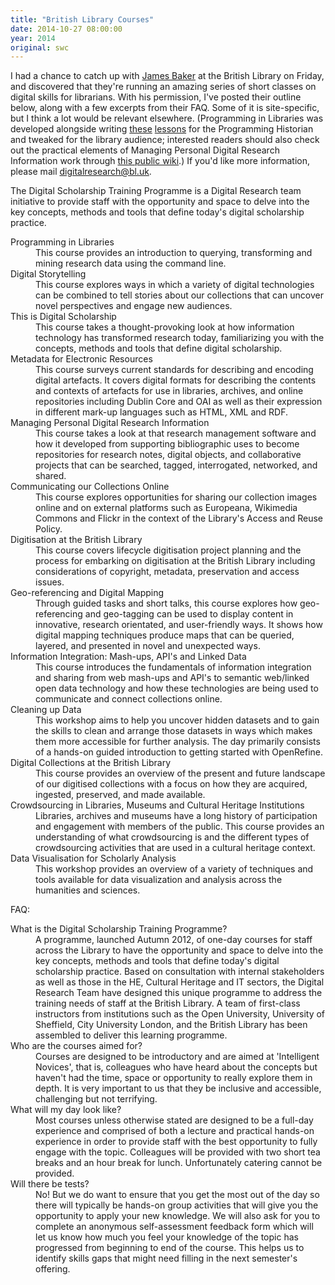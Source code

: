 ```yaml
---
title: "British Library Courses"
date: 2014-10-27 08:00:00
year: 2014
original: swc
---
```

<p>
  I had a chance to catch up with <a href="https://twitter.com/j_w_baker">James Baker</a> at the British
  Library on Friday, and discovered that they're running an amazing
  series of short classes on digital skills for librarians.  With his
  permission, I've posted their outline below, along with a few
  excerpts from their FAQ.  Some of it is site-specific, but I think a
  lot would be relevant elsewhere.  (Programming in Libraries was
  developed alongside writing
  <a href="http://programminghistorian.org/lessons/intro-to-bash">these</a>
  <a href="http://programminghistorian.org/lessons/research-data-with-unix">lessons</a>
  for the Programming Historian and tweaked for the library audience;
  interested readers should also check out the practical elements of
  Managing Personal Digital Research Information work
  through <a href="http://sharonhoward.org/zoterowiki/">this public
  wiki</a>.)  If you'd like more information, please mail
  <a href="mailto:digitalresearch@bl.uk">digitalresearch@bl.uk</a>.
</p>
<p>
  The Digital Scholarship Training Programme is a Digital Research
  team initiative to provide staff with the
  opportunity and space to delve into the key concepts, methods and
  tools that define today's digital scholarship practice.
</p>
<dl>
  <dt>Programming in Libraries</dt>
  <dd>
    This course provides an
    introduction to querying, transforming and mining research data
    using the command line.
  </dd>
  <dt>Digital Storytelling</dt>
  <dd>
    This course explores ways in which a variety of digital
    technologies can be combined to tell stories about our collections
    that can uncover novel perspectives and engage new audiences.
  </dd>
  <dt>This is Digital Scholarship</dt>
  <dd>
    This course takes a thought-provoking look at how information
    technology has transformed research today, familiarizing you with
    the concepts, methods and tools that define digital scholarship.
  </dd>
  <dt>Metadata for Electronic Resources</dt>
  <dd>
    This course surveys current standards for describing and encoding
    digital artefacts. It covers digital formats for describing the
    contents and contexts of artefacts for use in libraries, archives,
    and online repositories including Dublin Core and OAI as well as
    their expression in different mark-up languages such as HTML, XML
    and RDF.
  </dd>
  <dt>Managing Personal Digital Research Information</dt>
  <dd>
    This course takes a look at that research management software
    and how it developed from supporting bibliographic uses to become
    repositories for research notes, digital objects, and
    collaborative projects that can be searched, tagged, interrogated,
    networked, and shared.
  </dd>
  <dt>Communicating our Collections Online</dt>
  <dd>
    This course explores opportunities for sharing our collection
    images online and on external platforms such as Europeana,
    Wikimedia Commons and Flickr in the context of the Library's
    Access and Reuse Policy.
  </dd>
  <dt>Digitisation at the British Library</dt>
  <dd>
    This course covers lifecycle digitisation project planning and the
    process for embarking on digitisation at the British Library
    including considerations of copyright, metadata, preservation and
    access issues.
  </dd>
  <dt>Geo-referencing and Digital Mapping</dt>
  <dd>
    Through guided tasks and short talks, this course explores how
    geo-referencing and geo-tagging can be used to display content in
    innovative, research orientated, and user-friendly ways. It 
    shows how digital mapping techniques produce maps that can be
    queried, layered, and presented in novel and unexpected ways.
  </dd>
  <dt>Information Integration: Mash-ups, API's and Linked Data</dt>
  <dd>
    This course introduces the fundamentals of information integration
    and sharing from web mash-ups and API's to semantic web/linked
    open data technology and how these technologies are being used to
    communicate and connect collections online.
  </dd>
  <dt>Cleaning up Data</dt>
  <dd>
    This workshop aims to help you uncover hidden datasets and to gain
    the skills to clean and arrange those datasets in ways which makes
    them more accessible for further analysis. The day primarily
    consists of a hands-on guided introduction to getting started with
    OpenRefine.
  </dd>
  <dt>Digital Collections at the British Library</dt>
  <dd>
    This course provides an overview of the present and future
    landscape of our digitised collections with a focus on how they
    are acquired, ingested, preserved, and made available.
  </dd>
  <dt>Crowdsourcing in Libraries, Museums and Cultural Heritage Institutions</dt>
  <dd>
    Libraries, archives and museums have a long history of
    participation and engagement with members of the public. This
    course provides an understanding of what crowdsourcing is and
    the different types of crowdsourcing activities that are used in a
    cultural heritage context.
  </dd>
  <dt>Data Visualisation for Scholarly Analysis</dt>
  <dd>
    This workshop provides an overview of a variety of techniques
    and tools available for data visualization and analysis across the
    humanities and sciences.
  </dd>
</dl>
<p>
  FAQ:
</p>
<dl>
  <dt>What is the Digital Scholarship Training Programme?</dt>
  <dd>
    A programme, launched Autumn 2012, of one-day courses for staff
    across the Library to have the opportunity and space to delve into
    the key concepts, methods and tools that define today's digital
    scholarship practice. Based on consultation with internal
    stakeholders as well as those in the HE, Cultural Heritage and IT
    sectors, the Digital Research Team have designed this unique
    programme to address the training needs of staff at the British
    Library. A team of first-class instructors from institutions such
    as the Open University, University of Sheffield, City University
    London, and the British Library has been assembled to deliver this
    learning programme.
  </dd>
  <dt>Who are the courses aimed for?</dt>
  <dd>
    Courses are designed to be introductory and are aimed at
    'Intelligent Novices', that is, colleagues who have heard about
    the concepts but haven't had the time, space or opportunity to
    really explore them in depth. It is very important to us that they
    be inclusive and accessible, challenging but not terrifying.
  </dd>
  <dt>What will my day look like?</dt>
  <dd>
    Most courses unless otherwise stated are designed to be a full-day
    experience and comprised of both a lecture and practical hands-on
    experience in order to provide staff with the best opportunity to
    fully engage with the topic. Colleagues will be provided with two
    short tea breaks and an hour break for lunch. Unfortunately
    catering cannot be provided.
  </dd>
  <dt>Will there be tests?</dt>
  <dd>
    No! But we do want to ensure that you get the most out of the day
    so there will typically be hands-on group activities that will
    give you the opportunity to apply your new knowledge. We will also
    ask for you to complete an anonymous self-assessment feedback form
    which will let us know how much you feel your knowledge of the
    topic has progressed from beginning to end of the course. This
    helps us to identify skills gaps that might need filling in the
    next semester's offering.
  </dd>
</dl>
